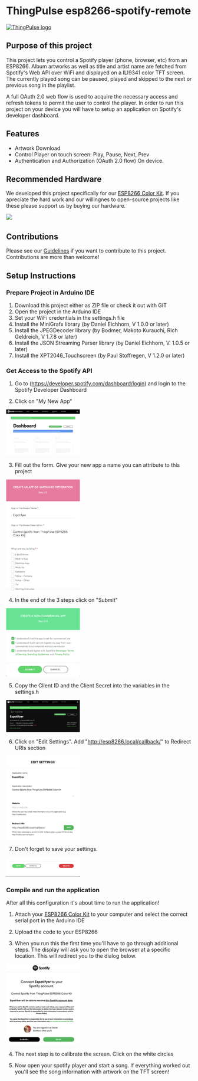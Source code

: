 # ThingPulse esp8266-spotify-remote

[![ThingPulse logo](https://thingpulse.com/assets/ThingPulse-w300.svg)](https://thingpulse.com)

## Purpose of this project

This project lets you control a Spotify player (phone, browser, etc) from an ESP8266. Album artworks as well as title and artist name
are fetched from Spotify's Web API over WiFi and displayed on a ILI9341 color TFT screen. The currently played song can be
paused, played and skipped to the next or previous song in the playlist. 

A full OAuth 2.0 web flow is used to acquire the necessary access and refresh tokens to permit the user to control the player. In order to
run this project on your device you will have to setup an application on Spotify's developer dashboard.

## Features

 - Artwork Download
 - Control Player on touch screen: Play, Pause, Next, Prev
 - Authentication and Authorization (OAuth 2.0 flow) On device. 

## Recommended Hardware

We developed this project specifically for our [ESP8266 Color Kit](https://thingpulse.com/product/esp8266-wifi-color-display-kit-2-4/). If you apreciate the hard work
and our willingnes to open-source projects like these please support us by buying our hardware.

<a href="https://thingpulse.com/product/esp8266-wifi-color-display-kit-2-4/">
  <img src="https://thingpulse.com/wp-content/uploads/2018/01/BoxSmall.jpeg" width="300">
</a>


## Contributions

Please see our [Guidelines](CONTRIBUTING.md) if you want to contribute to this project. Contributions are more than welcome!


## Setup Instructions

### Prepare Project in Arduino IDE

1. Download this project either as ZIP file or check it out with GIT
2. Open the project in the Arduino IDE
3. Set your WiFi credentials in the settings.h file
3. Install the MiniGrafx library (by Daniel Eichhorn, V 1.0.0 or later)
4. Install the JPEGDecoder library (by Bodmer, Makoto Kurauchi, Rich Geldreich, V 1.7.8 or later)
5. Install the JSON Streaming Parser library (by Daniel Eichhorn, V. 1.0.5 or later)
6. Install the XPT2046_Touchscreen (by Paul Stoffregen, V 1.2.0 or later)

### Get Access to the Spotify API

1. Go to (https://developer.spotify.com/dashboard/login) and login to the Spotify Developer Dashboard

2. Click on "My New App" 
<img src="/images/SpotifyDashboard.png" width="200">

3. Fill out the form. Give your new app a name you can attribute to this project 
<img src="/images/SpotifyAppSignUp1.png" width="200">

4. In the end of the 3 steps click on "Submit" 
<img src="/images/SpotifyppSignUp3.png" width="200">

5. Copy the Client ID and the Client Secret into the variables in the settings.h
<img src="/images/SpotifyCredentials.png" width="200">

6. Click on "Edit Settings". Add "http://esp8266.local/callback/" to Redirect URIs section
<img src="/images/SpotifyAppSettings.png" width="200">

7. Don't forget to save your settings.
<img src="/images/SpotifyAppSettingsSave.png" width="200">


### Compile and run the application

After all this configuration it's about time to run the application! 

1. Attach your [ESP8266 Color Kit](https://thingpulse.com/product/esp8266-wifi-color-display-kit-2-4/) to your computer and select the correct serial port in the Arduino IDE

2. Upload the code to your ESP8266

3. When you run this the first time you'll have to go through additional steps. The display will ask you to open the browser at a specific location. This will redirect you to the dialog below.
<img src="/images/SpotifyConnectScreen.png" width="200">

4. The next step is to calibrate the screen. Click on the white circles

5. Now open your spotify player and start a song. If everything worked out you'll see the song information with artwork on the TFT screen!
